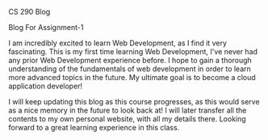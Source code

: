 CS 290 Blog


Blog For Assignment-1

I am incredibly excited to learn Web Development, as I find it very fascinating. This is my first time learning Web Development, I've never had any prior Web Development experience before. I hope to gain a thorough understanding of the fundamentals of web development in order to learn more advanced topics in the future. My ultimate goal is to become a cloud application developer!

I will keep updating this blog as this course progresses, as this would serve as a nice memory in the future to look back at! I will later transfer all the contents to my own personal website, with all my details there. Looking forward to a great learning experience in this class.
